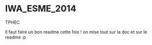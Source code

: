 IWA_ESME_2014
=============

TPHEC

Il faut faire un bon readme cette fois ! on mise tout sur la doc et sur le readme :p
